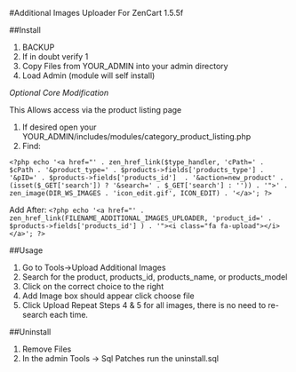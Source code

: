 #Additional Images Uploader
For ZenCart 1.5.5f


##Install
1. BACKUP
2. If in doubt verify 1
3. Copy Files from YOUR_ADMIN into your admin directory
4. Load Admin (module will self install)

*Optional Core Modification*

This Allows access via the product listing page 
1. If desired open your YOUR_ADMIN/includes/modules/category_product_listing.php
2. Find:
 
 `<?php echo '<a href="' . zen_href_link($type_handler, 'cPath=' . $cPath . '&product_type=' . $products->fields['products_type'] . '&pID=' . $products->fields['products_id']  . '&action=new_product' . (isset($_GET['search']) ? '&search=' . $_GET['search'] : '')) . '">' . zen_image(DIR_WS_IMAGES . 'icon_edit.gif', ICON_EDIT) . '</a>'; ?>`
 
 Add After:
 `<?php echo '<a href="' . zen_href_link(FILENAME_ADDITIONAL_IMAGES_UPLOADER, 'product_id=' . $products->fields['products_id'] ) . '"><i class="fa fa-upload"></i></a>'; ?>`

##Usage
1. Go to Tools->Upload Additional Images
2. Search for the product, products_id, products_name, or products_model
3. Click on the correct choice to the right
4. Add Image box should appear click choose file
5. Click Upload
Repeat Steps 4 & 5 for all images, there is no need to re-search each time. 


##Uninstall
1. Remove Files
2. In the admin Tools -> Sql Patches run the uninstall.sql